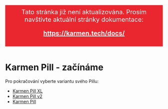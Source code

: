 <div style="background: #ea272e; color: #fff; padding: 10px; margin-bottom: 50px; font-size: 20px; text-align: center;">
    Tato stránka již není aktualizována. Prosím navštivte aktuální stránky dokumentace:
    <div style="margin: 20px 0 20px 0;">
        <a href="https://karmen.tech/docs/" style="font-weight: bold; color: #fff;">https://karmen.tech/docs/</a>
    </div>
</div>

# Karmen Pill - začínáme

Pro pokračování vyberte variantu svého Pillu:

* [Karmen Pill XL](/cs/karmen-pill-v2-pill-xl-nastaveni.md)
* [Karmen Pill v2](/cs/karmen-pill-v2-pill-xl-nastaveni.md)
* [Karmen Pill](/cs/karmen-pill-nastaveni.md)
